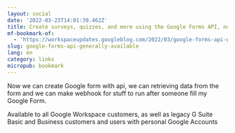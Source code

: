 ```yaml
---
layout: social
date: '2022-03-23T14:01:39.462Z'
title: Create surveys, quizzes, and more using the Google Forms API, now generally available
mf-bookmark-of:
  - 'https://workspaceupdates.googleblog.com/2022/03/google-forms-api-generally-available.html'
slug: google-forms-api-generally-available
lang: en
category: links
micropub: bookmark
---
```

Now we can create Google form with api, we can retrieving data from the form and we can make webhook for stuff to run after someone fill my Google Form.

Available to all Google Workspace customers, as well as legacy G Suite Basic and Business customers and users with personal Google Accounts
